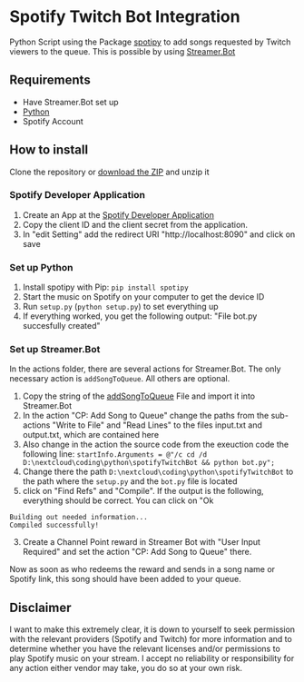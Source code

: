 # Spotify Twitch Bot Integration
Python Script using the Package [spotipy](https://github.com/plamere/spotipy) to add songs requested by Twitch viewers to the queue. This is possible by using  [Streamer.Bot](https://streamer.bot/)

## Requirements
- Have Streamer.Bot set up
- [Python](https://www.python.org/)
- Spotify Account

## How to install
Clone the repository or [download the ZIP](https://github.com/j0nas500/spotifyTwitchBot/archive/refs/heads/master.zip) and unzip it

### Spotify Developer Application
1. Create an App at the [Spotify Developer Application](https://developer.spotify.com/dashboard/login)
2. Copy the client ID and the client secret from the application.
3. In "edit Setting" add the redirect URI "http://localhost:8090" and click on save

### Set up Python
1. Install spotipy with Pip: `pip install spotipy`
2. Start the music on Spotify on your computer to get the device ID
3. Run `setup.py` (`python setup.py`) to set everything up
4. If everything worked, you get the following output: "File bot.py succesfully created"

### Set up Streamer.Bot
In the actions folder, there are several actions for Streamer.Bot. The only necessary action is `addSongToQueue`. All others are optional.

1. Copy the string of the [addSongToQueue](https://raw.githubusercontent.com/j0nas500/spotifyTwitchBot/master/actions/addSongToQueue/addSongToQueue?token=GHSAT0AAAAAABYHXQWEO3R726TZE6DTF4OYY2BRARQ) File and import it into Streamer.Bot
2. In the action "CP: Add Song to Queue" change the paths from the sub-actions "Write to File" and "Read Lines" to the files input.txt and output.txt, which are contained here
3. Also change in the action the source code from the exeuction code the following line:
`startInfo.Arguments = @"/c cd /d D:\nextcloud\coding\python\spotifyTwitchBot && python bot.py";`
4. Change there the path `D:\nextcloud\coding\python\spotifyTwitchBot` to the path where the `setup.py` and the `bot.py` file is located
5. click on "Find Refs" and "Compile". If the output is the following, everything should be correct. You can click on "Ok
```
Building out needed information...
Compiled successfully!
```
3. Create a Channel Point reward in Streamer Bot with "User Input Required" and set the action "CP: Add Song to Queue" there.

Now as soon as who redeems the reward and sends in a song name or Spotify link, this song should have been added to your queue. 


## Disclaimer
I want to make this extremely clear, it is down to yourself to seek permission with the relevant providers (Spotify and Twitch) for more information and to determine whether you have the relevant licenses and/or permissions to play Spotify music on your stream. I accept no reliability or responsibility for any action either vendor may take,  you do so at your own risk.